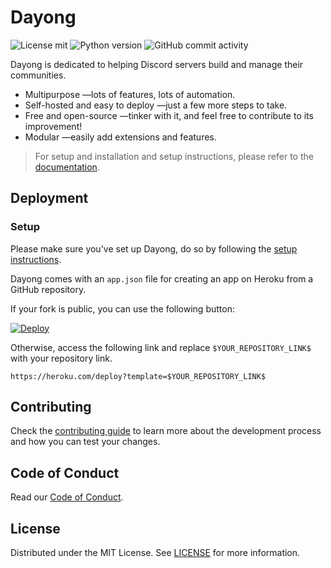# Dayong
![License mit](https://img.shields.io/badge/license-MIT-brightgreen)
![Python version](https://img.shields.io/badge/python-v3.9%20or%20above-red)
![GitHub commit activity](https://img.shields.io/github/commit-activity/w/SurPathHub/Dayong)

Dayong is dedicated to helping Discord servers build and manage their communities.

- Multipurpose —lots of features, lots of automation.
- Self-hosted and easy to deploy —just a few more steps to take.
- Free and open-source —tinker with it, and feel free to contribute to its improvement!
- Modular —easily add extensions and features.

> For setup and installation and setup instructions, please refer to the [documentation](./docs/README.md).

## Deployment

### Setup

Please make sure you've set up Dayong, do so by following the [setup instructions](./docs/setup.md).

Dayong comes with an `app.json` file for creating an app on Heroku from a GitHub repository.

If your fork is public, you can use the following button:

[![Deploy](https://www.herokucdn.com/deploy/button.svg)](https://heroku.com/deploy) 

Otherwise, access the following link and replace `$YOUR_REPOSITORY_LINK$` with your repository link.

```
https://heroku.com/deploy?template=$YOUR_REPOSITORY_LINK$
```

## Contributing

Check the [contributing guide](./.github/CONTRIBUTING.md) to learn more about the development process and how you can test your changes.

## Code of Conduct

Read our [Code of Conduct](https://github.com/SurPathHub/support/blob/main/CODE_OF_CONDUCT.md).

## License

Distributed under the MIT License. See [LICENSE](/LICENSE) for more information.



